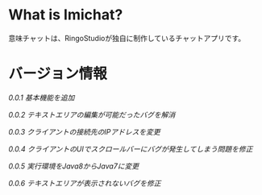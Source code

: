# What is Imichat?
 意味チャットは、RingoStudioが独自に制作しているチャットアプリです。
# バージョン情報
 _0.0.1 基本機能を追加_
 
 _0.0.2 テキストエリアの編集が可能だったバグを解消_
 
 _0.0.3 クライアントの接続先のIPアドレスを変更_

 _0.0.4 クライアントのUIでスクロールバーにバグが発生してしまう問題を修正_
 
 _0.0.5 実行環境をJava8からJava7に変更_

 _0.0.6 テキストエリアが表示されないバグを修正_
